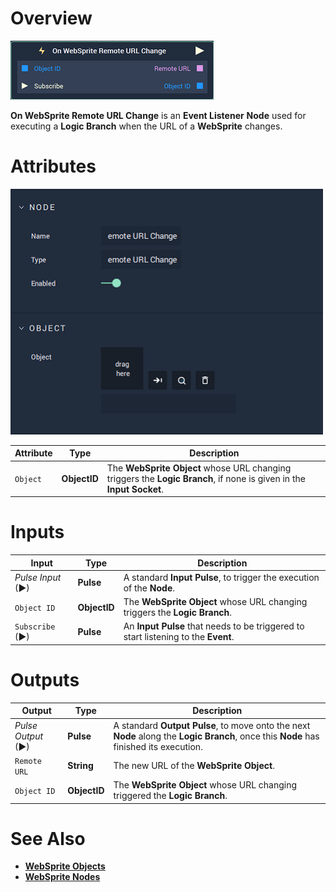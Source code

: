 # Overview

![The On WebSprite Remote URL Change Node.](../../../.gitbook/assets/node-onwebspriteremoteurlchanged.png)

**On WebSprite Remote URL Change** is an **Event Listener** **Node** used for executing a **Logic Branch** when the URL of a **WebSprite** changes.

# Attributes

![The On WebSprite Remote URL Change Node Attributes.](../../../.gitbook/assets/node-onwebspriteremoteurlchanged-attri.png)

|Attribute|Type|Description|
|---|---|---|
| `Object` | **ObjectID** | The **WebSprite** **Object** whose URL changing triggers the **Logic Branch**, if none is given in the **Input Socket**. | 

# Inputs

|Input|Type|Description|
|---|---|---|
|*Pulse Input* (►)|**Pulse**|A standard **Input Pulse**, to trigger the execution of the **Node**.|
| `Object ID` | **ObjectID** | The **WebSprite** **Object** whose URL changing triggers the **Logic Branch**. | 
| `Subscribe` (►)|**Pulse** | An **Input Pulse** that needs to be triggered to start listening to the **Event**. |

# Outputs

|Output|Type|Description|
|---|---|---|
|*Pulse Output* (►)|**Pulse**|A standard **Output Pulse**, to move onto the next **Node** along the **Logic Branch**, once this **Node** has finished its execution.|
| `Remote URL` | **String** | The new URL of the **WebSprite** **Object**. |
| `Object ID` | **ObjectID** | The **WebSprite** **Object** whose URL changing triggered the **Logic Branch**. |

# See Also

* [**WebSprite Objects**](../../../objects-and-types/scene-objects/web-sprite.md)
* [**WebSprite Nodes**](../../incari/websprite/README.md)



